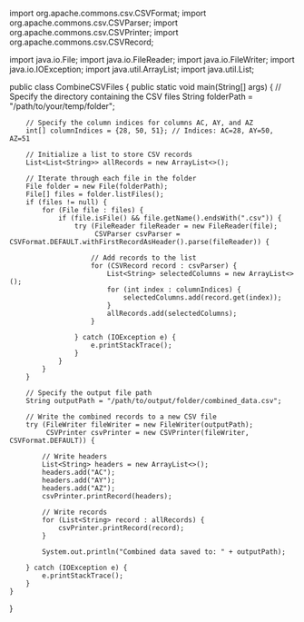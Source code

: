 import org.apache.commons.csv.CSVFormat;
import org.apache.commons.csv.CSVParser;
import org.apache.commons.csv.CSVPrinter;
import org.apache.commons.csv.CSVRecord;

import java.io.File;
import java.io.FileReader;
import java.io.FileWriter;
import java.io.IOException;
import java.util.ArrayList;
import java.util.List;

public class CombineCSVFiles {
    public static void main(String[] args) {
        // Specify the directory containing the CSV files
        String folderPath = "/path/to/your/temp/folder";

        // Specify the column indices for columns AC, AY, and AZ
        int[] columnIndices = {28, 50, 51}; // Indices: AC=28, AY=50, AZ=51

        // Initialize a list to store CSV records
        List<List<String>> allRecords = new ArrayList<>();

        // Iterate through each file in the folder
        File folder = new File(folderPath);
        File[] files = folder.listFiles();
        if (files != null) {
            for (File file : files) {
                if (file.isFile() && file.getName().endsWith(".csv")) {
                    try (FileReader fileReader = new FileReader(file);
                         CSVParser csvParser = CSVFormat.DEFAULT.withFirstRecordAsHeader().parse(fileReader)) {

                        // Add records to the list
                        for (CSVRecord record : csvParser) {
                            List<String> selectedColumns = new ArrayList<>();
                            for (int index : columnIndices) {
                                selectedColumns.add(record.get(index));
                            }
                            allRecords.add(selectedColumns);
                        }

                    } catch (IOException e) {
                        e.printStackTrace();
                    }
                }
            }
        }

        // Specify the output file path
        String outputPath = "/path/to/output/folder/combined_data.csv";

        // Write the combined records to a new CSV file
        try (FileWriter fileWriter = new FileWriter(outputPath);
             CSVPrinter csvPrinter = new CSVPrinter(fileWriter, CSVFormat.DEFAULT)) {

            // Write headers
            List<String> headers = new ArrayList<>();
            headers.add("AC");
            headers.add("AY");
            headers.add("AZ");
            csvPrinter.printRecord(headers);

            // Write records
            for (List<String> record : allRecords) {
                csvPrinter.printRecord(record);
            }

            System.out.println("Combined data saved to: " + outputPath);

        } catch (IOException e) {
            e.printStackTrace();
        }
    }
}
